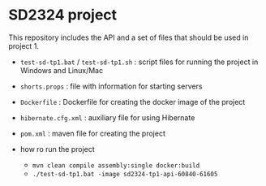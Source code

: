 # SD2324 project

This repository includes the API and a set of files that should be used in project 1.

* ```test-sd-tp1.bat``` / ```test-sd-tp1.sh``` :  script files for running the project in Windows and Linux/Mac
* ```shorts.props``` : file with information for starting servers
* ```Dockerfile``` : Dockerfile for creating the docker image of the project
* ```hibernate.cfg.xml``` : auxiliary file for using Hibernate
* ```pom.xml``` : maven file for creating the project

* how ro run the project
  * ```mvn clean compile assembly:single docker:build```
  * ```./test-sd-tp1.bat -image sd2324-tp1-api-60840-61605```
